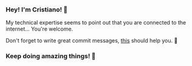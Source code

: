 ### Hey! I'm Cristiano! 👋

My technical expertise seems to point out that you are connected to the internet... You're welcome. 

Don't forget to write great commit messages, [this](http://whatthecommit.com/) should help you. 👊


### Keep doing amazing things! 🤙

<!--
**ccarvalheiro/ccarvalheiro** is a ✨ _special_ ✨ repository because its `README.md` (this file) appears on your GitHub profile.

Here are some ideas to get you started:

- 🔭 I’m currently working on ...
- 🌱 I’m currently learning ...
- 👯 I’m looking to collaborate on ...
- 🤔 I’m looking for help with ...
- 💬 Ask me about ...
- 📫 How to reach me: ...
- 😄 Pronouns: ...
- ⚡ Fun fact: ...
-->
